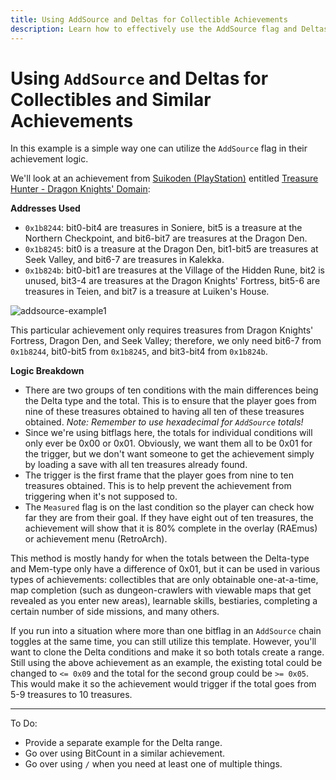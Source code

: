 ```yaml
---
title: Using AddSource and Deltas for Collectible Achievements
description: Learn how to effectively use the AddSource flag and Deltas to create achievements for collectibles, ensuring accurate tracking and preventing premature triggers in games.
---
```


# Using `AddSource` and Deltas for Collectibles and Similar Achievements

In this example is a simple way one can utilize the `AddSource` flag in their achievement logic.

We'll look at an achievement from [Suikoden (PlayStation)](https://retroachievements.org/game/11255) entitled [Treasure Hunter - Dragon Knights' Domain](http://retroachievements.org/Achievement/80100):

**Addresses Used**

- `0x1b8244`: bit0-bit4 are treasures in Soniere, bit5 is a treasure at the Northern Checkpoint, and bit6-bit7 are treasures at the Dragon Den.
- `0x1b8245`: bit0 is a treasure at the Dragon Den, bit1-bit5 are treasures at Seek Valley, and bit6-7 are treasures in Kalekka.
- `0x1b824b`: bit0-bit1 are treasures at the Village of the Hidden Rune, bit2 is unused, bit3-4 are treasures at the Dragon Knights' Fortress, bit5-6 are treasures in Teien, and bit7 is a treasure at Luiken's House.

![addsource-example1](https://u.cubeupload.com/televandalist/docssuikotreasure.png)

This particular achievement only requires treasures from Dragon Knights' Fortress, Dragon Den, and Seek Valley; therefore, we only need bit6-7 from `0x1b8244`, bit0-bit5 from `0x1b8245`, and bit3-bit4 from `0x1b824b`.

**Logic Breakdown**

- There are two groups of ten conditions with the main differences being the Delta type and the total. This is to ensure that the player goes from nine of these treasures obtained to having all ten of these treasures obtained. _Note: Remember to use hexadecimal for `AddSource` totals!_
- Since we're using bitflags here, the totals for individual conditions will only ever be 0x00 or 0x01. Obviously, we want them all to be 0x01 for the trigger, but we don't want someone to get the achievement simply by loading a save with all ten treasures already found.
- The trigger is the first frame that the player goes from nine to ten treasures obtained. This is to help prevent the achievement from triggering when it's not supposed to.
- The `Measured` flag is on the last condition so the player can check how far they are from their goal. If they have eight out of ten treasures, the achievement will show that it is 80% complete in the overlay (RAEmus) or achievement menu (RetroArch).

This method is mostly handy for when the totals between the Delta-type and Mem-type only have a difference of 0x01, but it can be used in various types of achievements: collectibles that are only obtainable one-at-a-time, map completion (such as dungeon-crawlers with viewable maps that get revealed as you enter new areas), learnable skills, bestiaries, completing a certain number of side missions, and many others.

If you run into a situation where more than one bitflag in an `AddSource` chain toggles at the same time, you can still utilize this template. However, you'll want to clone the Delta conditions and make it so both totals create a range. Still using the above achievement as an example, the existing total could be changed to `<= 0x09` and the total for the second group could be `>= 0x05`. This would make it so the achievement would trigger if the total goes from 5-9 treasures to 10 treasures.

---

To Do:

- Provide a separate example for the Delta range.
- Go over using BitCount in a similar achievement.
- Go over using `/` when you need at least one of multiple things.
